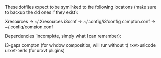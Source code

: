 These dotfiles expect to be symlinked to the following locations (make sure to backup the old ones if they exist):

Xresources -> ~/.Xresources
i3conf -> ~/.config/i3/config
compton.conf -> ~/.config/compton.conf

Dependencies (incomplete, simply what I can remember):

i3-gaps
compton (for window composition, will run without it)
rxvt-unicode
urxvt-perls (for urxvt plugins)

